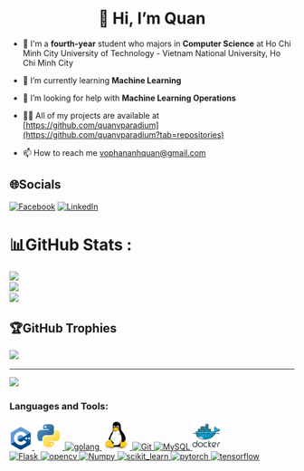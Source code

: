 <h1 align="center">👋 Hi, I’m Quan</h1>


<!--
**quanvparadium/quanvparadium** is a ✨ _special_ ✨ repository because its `README.md` (this file) appears on your GitHub profile.

Here are some ideas to get you started:

- 🔭 I’m currently working on ...
- 🌱 I’m currently learning ...
- 👯 I’m looking to collaborate on ...
- 🤔 I’m looking for help with ...
- 💬 Ask me about ...
- 📫 How to reach me: ...
- 😄 Pronouns: ...
- ⚡ Fun fact: ...
-->
- 🔭 I'm a **fourth-year** student who majors in **Computer Science** at Ho Chi Minh City University of Technology - Vietnam National University, Ho Chi Minh City
- 🌱 I’m currently learning **Machine Learning**
- 🤔 I’m looking for help with **Machine Learning Operations**
- 👨‍💻 All of my projects are available at [https://github.com/quanvparadium](https://github.com/quanvparadium?tab=repositories)

- 📫 How to reach me vophananhquan@gmail.com

## 🌐Socials
[![Facebook](https://img.shields.io/badge/Facebook-%231877F2.svg?logo=Facebook&logoColor=white)](https://facebook.com/https://www.facebook.com/anhquan.vophan.3) [![LinkedIn](https://img.shields.io/badge/LinkedIn-%230077B5.svg?logo=linkedin&logoColor=white)](https://linkedin.com/in/www.linkedin.com/in/anhquanvp2612) 

# 📊GitHub Stats :
![](https://github-readme-stats.vercel.app/api?username=quanvparadium&theme=tokyonight&hide_border=false&include_all_commits=false&count_private=false)<br/>
![](https://github-readme-streak-stats.herokuapp.com/?user=quanvparadium&theme=tokyonight&hide_border=false)<br/>
![](https://github-readme-stats.vercel.app/api/top-langs/?username=quanvparadium&theme=tokyonight&hide_border=false&include_all_commits=false&count_private=false&layout=compact)

## 🏆GitHub Trophies
![](https://github-trophies.vercel.app/?username=quanvparadium&title=Follower,Commits,MultiLanguage,Repositories,Stars,Experience,PullRequest)


---
[![](https://visitcount.itsvg.in/api?id=quanvparadium&icon=0&color=0)](https://visitcount.itsvg.in)







<h3 align="left">Languages and Tools:</h3>
<p align="left">      
    <a href="https://www.w3schools.com/cpp/" target="_blank" rel="noreferrer"> 
        <img src="https://raw.githubusercontent.com/devicons/devicon/master/icons/cplusplus/cplusplus-original.svg" alt="cplusplus" width="40" height="40"/> 
    </a> 
    <a href="https://www.python.org" target="_blank" rel="noreferrer"> 
        <img src="https://raw.githubusercontent.com/devicons/devicon/master/icons/python/python-original.svg" alt="python" width="50" height="50"/> 
    </a> 
    <a href="https://go.dev/" target="_blank" rel="noreferrer"> 
        <img src="https://www.vectorlogo.zone/logos/golang/golang-ar21.svg" alt="golang" width="100" height="50"/> 
    </a> 
    <a href="https://www.linux.org/" target="_blank" rel="noreferrer"> 
        <img src="https://raw.githubusercontent.com/devicons/devicon/master/icons/linux/linux-original.svg" alt="linux" width="50" height="50"/> 
    </a>
    <a href="https://git-scm.com/" target="_blank" rel="noreferrer"> 
        <img src="https://www.vectorlogo.zone/logos/git-scm/git-scm-ar21.svg" alt="Git" width="100" height="50"/> 
    </a>
    <a href="https://dev.mysql.com/doc/" target="_blank" rel="noreferrer"> 
        <img src="https://www.vectorlogo.zone/logos/mysql/mysql-ar21.svg" alt="MySQL" width="100" height="50"/> 
    </a> 
    <a href="https://www.docker.com/" target="_blank" rel="noreferrer"> 
        <img src="https://raw.githubusercontent.com/devicons/devicon/master/icons/docker/docker-original-wordmark.svg" alt="docker" width="50" height="50"/> 
    </a><br>
    <!-- <a href="https://react.dev/" target="_blank" rel="noreferrer"> 
        <img src="https://www.vectorlogo.zone/logos/reactjs/reactjs-ar21.svg" alt="React" width="100" height="50"/> 
    </a> --> 
    <a href="https://flask.palletsprojects.com/en/3.0.x/tutorial/" target="_blank" rel="noreferrer"> 
        <img src="https://www.vectorlogo.zone/logos/pocoo_flask/pocoo_flask-ar21.svg" alt="Flask" width="100" height="50"/> 
    </a>
    <a href="https://opencv.org/" target="_blank" rel="noreferrer">     
        <img src="https://www.vectorlogo.zone/logos/opencv/opencv-ar21.svg" alt="opencv" width="100" height="50"/> 
    </a> 
    <a href="https://numpy.org/" target="_blank" rel="noreferrer">     
        <img src="https://www.vectorlogo.zone/logos/numpy/numpy-ar21.svg" alt="Numpy" width="100" height="50"/> 
    </a>     
    <a href="https://scikit-learn.org/" target="_blank" rel="noreferrer"> 
        <img src="https://upload.wikimedia.org/wikipedia/commons/0/05/Scikit_learn_logo_small.svg" alt="scikit_learn" width="50" height="50"/> 
    </a> 
    <a href="https://pytorch.org/" target="_blank" rel="noreferrer"> 
        <img src="https://www.vectorlogo.zone/logos/pytorch/pytorch-ar21.svg" alt="pytorch" width="100" height="50"/> 
    </a> 
    <a href="https://www.tensorflow.org" target="_blank" rel="noreferrer"> 
        <img src="https://www.vectorlogo.zone/logos/tensorflow/tensorflow-ar21.svg" alt="tensorflow" width="100" height="50"/> 
    </a> 
</p>



